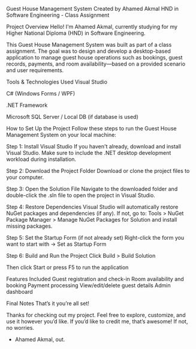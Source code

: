 Guest House Management System
Created by Ahamed Akmal
HND in Software Engineering - Class Assignment

Project Overview
Hello! I'm Ahamed Akmal, currently studying for my Higher National Diploma (HND) in Software Engineering.

This Guest House Management System was built as part of a class assignment. The goal was to design and develop a desktop-based application to manage guest house operations such as bookings, guest records, payments, and room availability—based on a provided scenario and user requirements.

Tools & Technologies Used
Visual Studio

C# (Windows Forms / WPF)

.NET Framework

Microsoft SQL Server / Local DB (if database is used)

How to Set Up the Project
Follow these steps to run the Guest House Management System on your local machine:

Step 1: Install Visual Studio
If you haven't already, download and install Visual Studio.
Make sure to include the .NET desktop development workload during installation.

Step 2: Download the Project Folder
Download or clone the project files to your computer.

Step 3: Open the Solution File
Navigate to the downloaded folder and double-click the .sln file to open the project in Visual Studio.

Step 4: Restore Dependencies
Visual Studio will automatically restore NuGet packages and dependencies (if any). If not, go to:
Tools > NuGet Package Manager > Manage NuGet Packages for Solution and install missing packages.

Step 5: Set the Startup Form (if not already set)
Right-click the form you want to start with → Set as Startup Form

Step 6: Build and Run the Project
Click Build > Build Solution

Then click Start or press F5 to run the application

Features Included
Guest registration and check-in
Room availability and booking
Payment processing
View/edit/delete guest details
Admin dashboard

Final Notes
That’s it you’re all set!

Thanks for checking out my project. Feel free to explore, customize, and use it however you’d like. If you’d like to credit me, that’s awesome! If not, no worries.

- Ahamed Akmal, out.
